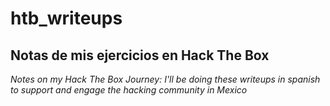 # htb_writeups
## Notas de mis ejercicios en Hack The Box
*Notes on my Hack The Box Journey: I'll be doing these writeups in spanish to support and engage the hacking community in Mexico*
